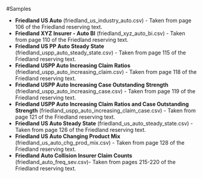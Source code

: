 #Samples

- **Friedland US Auto** (friedland_us_industry_auto.csv) - Taken from page 106 of the Friedland reserving text.
- **Friedland XYZ Insurer - Auto BI** (friedland_xyz_auto_bi.csv) - Taken from page 110 of the Friedland reserving text.
- **Friedland US PP Auto Steady State** (friedland_uspp_auto_steady_state.csv) - Taken from page 115 of the Friedland reserving text.
- **Friedland USPP Auto Increasing Claim Ratios** (friedland_uspp_auto_increasing_claim.csv) - Taken from page 118 of the Friedland reserving text.
- **Friedland USPP Auto Increasing Case Outstanding Strength** (friedland_uspp_auto_increasing_case.csv) - Taken from page 119 of the Friedland reserving text.
- **Friedland USPP Auto Increasing Claim Ratios and Case Outstanding Strength** (friedland_uspp_auto_increasing_claim_case.csv) - Taken from page 121 of the Friedland reserving text.
- **Friedland US Auto Steady State** (friedland_us_auto_steady_state.csv) - Taken from page 126 of the Friedland reserving text.
- **Friedland US Auto Changing Product Mix** (friedland_us_auto_chg_prod_mix.csv) - Taken from page 128 of the Friedland reserving text.
- **Friedland Auto Collision Insurer Claim Counts** (friedland_auto_freq_sev.csv)- Taken from pages 215-220 of the Friedland reserving text.